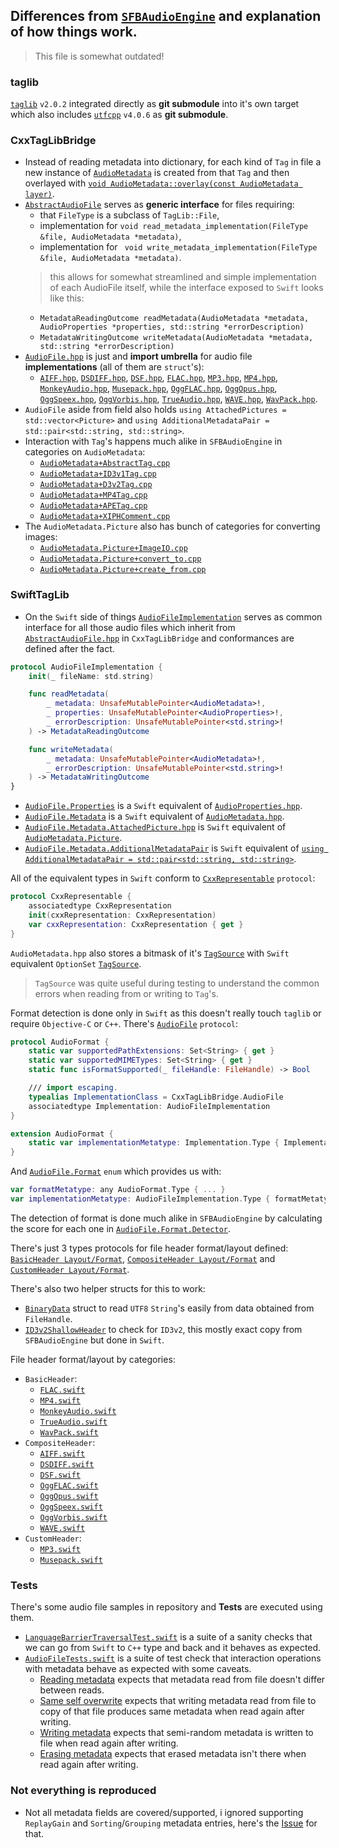
## Differences from [`SFBAudioEngine`](https://github.com/sbooth/SFBAudioEngine/) and explanation of how things work.

> This file is somewhat outdated!

### taglib
[`taglib`](https://github.com/taglib/taglib) `v2.0.2` integrated directly as **git submodule** into it's own target which also includes [`utfcpp`](https://github.com/nemtrif/utfcpp) `v4.0.6` as **git submodule**.

### CxxTagLibBridge
- Instead of reading metadata into dictionary, for each kind of `Tag` in file a new instance of [`AudioMetadata`](https://github.com/Volodymyr-13/SwiftTagLib/blob/a720f9d558aa77f294a995129e213fe66aee13a9/XCFrameworkPackage/Sources/CxxTagLibBridge/include/AudioMetadata.hpp#L15) is created from that `Tag` and then overlayed with [`void AudioMetadata::overlay(const AudioMetadata layer)`](https://github.com/Volodymyr-13/SwiftTagLib/blob/a720f9d558aa77f294a995129e213fe66aee13a9/XCFrameworkPackage/Sources/CxxTagLibBridge/AudioMetadata/AudioMetadata%2Boverlay.cpp#L17).
- [`AbstractAudioFile`](https://github.com/Volodymyr-13/SwiftTagLib/blob/a720f9d558aa77f294a995129e213fe66aee13a9/XCFrameworkPackage/Sources/CxxTagLibBridge/include/AbstractAudioFile.hpp#L41) serves as **generic interface** for files requiring:
  -  that `FileType` is a subclass of `TagLib::File`,
  - implementation for `void read_metadata_implementation(FileType &file, AudioMetadata *metadata)`,
  - implementation for ` void write_metadata_implementation(FileType &file, AudioMetadata *metadata)`.
  > this allows for somewhat streamlined and simple implementation of each AudioFile itself, while the interface exposed to `Swift` looks like this:
  -  `MetadataReadingOutcome readMetadata(AudioMetadata *metadata, AudioProperties *properties, std::string *errorDescription)`
  - `MetadataWritingOutcome writeMetadata(AudioMetadata *metadata, std::string *errorDescription)`
- [`AudioFile.hpp`](https://github.com/Volodymyr-13/SwiftTagLib/blob/a720f9d558aa77f294a995129e213fe66aee13a9/XCFrameworkPackage/Sources/CxxTagLibBridge/include/AudioFile.hpp) is just and **import umbrella** for audio file **implementations** (all of them are `struct`'s):
  - [`AIFF.hpp`](https://github.com/Volodymyr-13/SwiftTagLib/blob/a720f9d558aa77f294a995129e213fe66aee13a9/XCFrameworkPackage/Sources/CxxTagLibBridge/include/AIFF.hpp), [`DSDIFF.hpp`](https://github.com/Volodymyr-13/SwiftTagLib/blob/a720f9d558aa77f294a995129e213fe66aee13a9/XCFrameworkPackage/Sources/CxxTagLibBridge/include/DSDIFF.hpp), [`DSF.hpp`](https://github.com/Volodymyr-13/SwiftTagLib/blob/a720f9d558aa77f294a995129e213fe66aee13a9/XCFrameworkPackage/Sources/CxxTagLibBridge/include/DSF.hpp),  [`FLAC.hpp`](https://github.com/Volodymyr-13/SwiftTagLib/blob/a720f9d558aa77f294a995129e213fe66aee13a9/XCFrameworkPackage/Sources/CxxTagLibBridge/include/FLAC.hpp), [`MP3.hpp`](https://github.com/Volodymyr-13/SwiftTagLib/blob/a720f9d558aa77f294a995129e213fe66aee13a9/XCFrameworkPackage/Sources/CxxTagLibBridge/include/MP3.hpp), [`MP4.hpp`](https://github.com/Volodymyr-13/SwiftTagLib/blob/a720f9d558aa77f294a995129e213fe66aee13a9/XCFrameworkPackage/Sources/CxxTagLibBridge/include/MP4.hpp), [`MonkeyAudio.hpp`](https://github.com/Volodymyr-13/SwiftTagLib/blob/a720f9d558aa77f294a995129e213fe66aee13a9/XCFrameworkPackage/Sources/CxxTagLibBridge/include/MonkeyAudio.hpp), [`Musepack.hpp`](https://github.com/Volodymyr-13/SwiftTagLib/blob/a720f9d558aa77f294a995129e213fe66aee13a9/XCFrameworkPackage/Sources/CxxTagLibBridge/include/Musepack.hpp), [`OggFLAC.hpp`](https://github.com/Volodymyr-13/SwiftTagLib/blob/a720f9d558aa77f294a995129e213fe66aee13a9/XCFrameworkPackage/Sources/CxxTagLibBridge/include/OggFLAC.hpp), [`OggOpus.hpp`](https://github.com/Volodymyr-13/SwiftTagLib/blob/a720f9d558aa77f294a995129e213fe66aee13a9/XCFrameworkPackage/Sources/CxxTagLibBridge/include/OggOpus.hpp), [`OggSpeex.hpp`](https://github.com/Volodymyr-13/SwiftTagLib/blob/a720f9d558aa77f294a995129e213fe66aee13a9/XCFrameworkPackage/Sources/CxxTagLibBridge/include/OggSpeex.hpp), [`OggVorbis.hpp`](https://github.com/Volodymyr-13/SwiftTagLib/blob/a720f9d558aa77f294a995129e213fe66aee13a9/XCFrameworkPackage/Sources/CxxTagLibBridge/include/OggVorbis.hpp), [`TrueAudio.hpp`](https://github.com/Volodymyr-13/SwiftTagLib/blob/a720f9d558aa77f294a995129e213fe66aee13a9/XCFrameworkPackage/Sources/CxxTagLibBridge/include/TrueAudio.hpp), [`WAVE.hpp`](https://github.com/Volodymyr-13/SwiftTagLib/blob/a720f9d558aa77f294a995129e213fe66aee13a9/XCFrameworkPackage/Sources/CxxTagLibBridge/include/WAVE.hpp), [`WavPack.hpp`](https://github.com/Volodymyr-13/SwiftTagLib/blob/a720f9d558aa77f294a995129e213fe66aee13a9/XCFrameworkPackage/Sources/CxxTagLibBridge/include/WavPack.hpp).
- `AudioFile` aside from field also holds `using AttachedPictures = std::vector<Picture>` and `using AdditionalMetadataPair = std::pair<std::string, std::string>`.
- Interaction with `Tag`'s happens much alike in `SFBAudioEngine` in categories on `AudioMetadata`:
  - [`AudioMetadata+AbstractTag.cpp`](https://github.com/Volodymyr-13/SwiftTagLib/blob/a720f9d558aa77f294a995129e213fe66aee13a9/XCFrameworkPackage/Sources/CxxTagLibBridge/AudioMetadata/Tags/AudioMetadata%2BAbstractTag.cpp)
  - [`AudioMetadata+ID3v1Tag.cpp`](https://github.com/Volodymyr-13/SwiftTagLib/blob/a720f9d558aa77f294a995129e213fe66aee13a9/XCFrameworkPackage/Sources/CxxTagLibBridge/AudioMetadata/Tags/AudioMetadata%2BID3v1Tag.cpp)
  - [`AudioMetadata+D3v2Tag.cpp`](https://github.com/Volodymyr-13/SwiftTagLib/blob/a720f9d558aa77f294a995129e213fe66aee13a9/XCFrameworkPackage/Sources/CxxTagLibBridge/AudioMetadata/Tags/AudioMetadata%2BID3v2Tag.cpp)
  - [`AudioMetadata+MP4Tag.cpp`](https://github.com/Volodymyr-13/SwiftTagLib/blob/a720f9d558aa77f294a995129e213fe66aee13a9/XCFrameworkPackage/Sources/CxxTagLibBridge/AudioMetadata/Tags/AudioMetadata%2BMP4Tag.cpp)
  - [`AudioMetadata+APETag.cpp`](https://github.com/Volodymyr-13/SwiftTagLib/blob/a720f9d558aa77f294a995129e213fe66aee13a9/XCFrameworkPackage/Sources/CxxTagLibBridge/AudioMetadata/Tags/AudioMetadata%2BAPETag.cpp)
  - [`AudioMetadata+XIPHComment.cpp`](https://github.com/Volodymyr-13/SwiftTagLib/blob/a720f9d558aa77f294a995129e213fe66aee13a9/XCFrameworkPackage/Sources/CxxTagLibBridge/AudioMetadata/Tags/AudioMetadata%2BXIPHComment.cpp) 
- The `AudioMetadata.Picture` also has bunch of categories for converting images:
  - [`AudioMetadata.Picture+ImageIO.cpp`](https://github.com/Volodymyr-13/SwiftTagLib/blob/a720f9d558aa77f294a995129e213fe66aee13a9/XCFrameworkPackage/Sources/CxxTagLibBridge/AudioMetadata/Picture/AudioMetadata.Picture%2BImageIO.cpp)
  - [`AudioMetadata.Picture+convert_to.cpp`](https://github.com/Volodymyr-13/SwiftTagLib/blob/a720f9d558aa77f294a995129e213fe66aee13a9/XCFrameworkPackage/Sources/CxxTagLibBridge/AudioMetadata/Picture/AudioMetadata.Picture%2Bconvert_to.cpp)
  - [`AudioMetadata.Picture+create_from.cpp`](https://github.com/Volodymyr-13/SwiftTagLib/blob/a720f9d558aa77f294a995129e213fe66aee13a9/XCFrameworkPackage/Sources/CxxTagLibBridge/AudioMetadata/Picture/AudioMetadata.Picture%2Bcreate_from.cpp)

### SwiftTagLib

- On the `Swift` side of things [`AudioFileImplementation`](https://github.com/Volodymyr-13/SwiftTagLib/blob/a720f9d558aa77f294a995129e213fe66aee13a9/XCFrameworkPackage/Sources/SwiftTagLib/Abstract/AudioFileImplementation.swift#L5) serves as common interface for all those audio files which inherit from [`AbstractAudioFile.hpp`](https://github.com/Volodymyr-13/SwiftTagLib/blob/a720f9d558aa77f294a995129e213fe66aee13a9/XCFrameworkPackage/Sources/CxxTagLibBridge/include/AbstractAudioFile.hpp#L41)  in `CxxTagLibBridge` and conformances are defined after the fact.
```swift
protocol AudioFileImplementation {
    init(_ fileName: std.string)

    func readMetadata(
        _ metadata: UnsafeMutablePointer<AudioMetadata>!,
        _ properties: UnsafeMutablePointer<AudioProperties>!,
        _ errorDescription: UnsafeMutablePointer<std.string>!
    ) -> MetadataReadingOutcome

    func writeMetadata(
        _ metadata: UnsafeMutablePointer<AudioMetadata>!,
        _ errorDescription: UnsafeMutablePointer<std.string>!
    ) -> MetadataWritingOutcome
}
```

- [`AudioFile.Properties`](https://github.com/Volodymyr-13/SwiftTagLib/blob/a720f9d558aa77f294a995129e213fe66aee13a9/XCFrameworkPackage/Sources/SwiftTagLib/Properties.swift#L7) is a `Swift` equivalent of [`AudioProperties.hpp`](https://github.com/Volodymyr-13/SwiftTagLib/blob/a720f9d558aa77f294a995129e213fe66aee13a9/XCFrameworkPackage/Sources/CxxTagLibBridge/include/AudioProperties.hpp).
- [`AudioFile.Metadata`](https://github.com/Volodymyr-13/SwiftTagLib/blob/a720f9d558aa77f294a995129e213fe66aee13a9/XCFrameworkPackage/Sources/SwiftTagLib/Metadata.swift#L7) is a `Swift` equivalent of [`AudioMetadata.hpp`](https://github.com/Volodymyr-13/SwiftTagLib/blob/a720f9d558aa77f294a995129e213fe66aee13a9/XCFrameworkPackage/Sources/CxxTagLibBridge/include/AudioMetadata.hpp#L15).
- [`AudioFile.Metadata.AttachedPicture.hpp`](https://github.com/Volodymyr-13/SwiftTagLib/blob/a720f9d558aa77f294a995129e213fe66aee13a9/XCFrameworkPackage/Sources/SwiftTagLib/AttachedPicture.swift#L7) is `Swift` equivalent of [`AudioMetadata.Picture`](https://github.com/Volodymyr-13/SwiftTagLib/blob/a720f9d558aa77f294a995129e213fe66aee13a9/XCFrameworkPackage/Sources/CxxTagLibBridge/include/AudioMetadata.hpp#L61).
- [`AudioFile.Metadata.AdditionalMetadataPair`](https://github.com/Volodymyr-13/SwiftTagLib/blob/a720f9d558aa77f294a995129e213fe66aee13a9/XCFrameworkPackage/Sources/SwiftTagLib/AdditionalMetadataPair.swift#L6) is `Swift` equivalent of [`using AdditionalMetadataPair = std::pair<std::string, std::string>`](https://github.com/Volodymyr-13/SwiftTagLib/blob/a720f9d558aa77f294a995129e213fe66aee13a9/XCFrameworkPackage/Sources/CxxTagLibBridge/include/AudioMetadata.hpp#L140).

All of the equivalent types in `Swift` conform to [`CxxRepresentable`](https://github.com/Volodymyr-13/SwiftTagLib/blob/a720f9d558aa77f294a995129e213fe66aee13a9/XCFrameworkPackage/Sources/SwiftTagLib/Abstract/CxxRepresentable.swift) `protocol`:
```swift
protocol CxxRepresentable {
    associatedtype CxxRepresentation
    init(cxxRepresentation: CxxRepresentation)
    var cxxRepresentation: CxxRepresentation { get }
}
```

`AudioMetadata.hpp` also stores a bitmask of it's [`TagSource`](https://github.com/Volodymyr-13/SwiftTagLib/blob/a720f9d558aa77f294a995129e213fe66aee13a9/XCFrameworkPackage/Sources/CxxTagLibBridge/include/AudioMetadata.hpp#L25) with `Swift` equivalent `OptionSet` [`TagSource`](https://github.com/Volodymyr-13/SwiftTagLib/blob/a720f9d558aa77f294a995129e213fe66aee13a9/XCFrameworkPackage/Sources/SwiftTagLib/TagSource.swift#L4).
  > `TagSource` was quite useful during testing to understand the common errors when reading from or writing to `Tag`'s.

Format detection is done only in `Swift` as this doesn't really touch `taglib` or require `Objective-C` or `C++`.
There's [`AudioFile`](https://github.com/Volodymyr-13/SwiftTagLib/blob/a720f9d558aa77f294a995129e213fe66aee13a9/XCFrameworkPackage/Sources/SwiftTagLib/Abstract/AudioFormat.swift#L6) `protocol`:
```swift
protocol AudioFormat {
    static var supportedPathExtensions: Set<String> { get }
    static var supportedMIMETypes: Set<String> { get }
    static func isFormatSupported(_ fileHandle: FileHandle) -> Bool

    /// import escaping.
    typealias ImplementationClass = CxxTagLibBridge.AudioFile
    associatedtype Implementation: AudioFileImplementation
}

extension AudioFormat {
    static var implementationMetatype: Implementation.Type { Implementation.self }
}
```

And [`AudioFile.Format`](https://github.com/Volodymyr-13/SwiftTagLib/blob/a720f9d558aa77f294a995129e213fe66aee13a9/XCFrameworkPackage/Sources/SwiftTagLib/Format.swift#L4) `enum` which provides us with:
```swift
var formatMetatype: any AudioFormat.Type { ... }
var implementationMetatype: AudioFileImplementation.Type { formatMetatype.implementationMetatype }
```

The detection of format is done much alike in `SFBAudioEngine` by calculating the score for each one in [`AudioFile.Format.Detector`](https://github.com/Volodymyr-13/SwiftTagLib/blob/a720f9d558aa77f294a995129e213fe66aee13a9/XCFrameworkPackage/Sources/SwiftTagLib/Utility/Format.Detector.swift#L7).

There's just 3 types protocols for file header format/layout defined: [`BasicHeader Layout/Format`](https://github.com/Volodymyr-13/SwiftTagLib/blob/a720f9d558aa77f294a995129e213fe66aee13a9/XCFrameworkPackage/Sources/SwiftTagLib/Abstract/HeaderFormat/BasicHeaderFormat.swift), [`CompositeHeader Layout/Format`](https://github.com/Volodymyr-13/SwiftTagLib/blob/a720f9d558aa77f294a995129e213fe66aee13a9/XCFrameworkPackage/Sources/SwiftTagLib/Abstract/HeaderFormat/CompositeHeaderFormat.swift) and [`CustomHeader Layout/Format`](https://github.com/Volodymyr-13/SwiftTagLib/blob/a720f9d558aa77f294a995129e213fe66aee13a9/XCFrameworkPackage/Sources/SwiftTagLib/Abstract/HeaderFormat/CustomHeaderFormat.swift).

There's also two helper structs for this to work: 
- [`BinaryData`](https://github.com/Volodymyr-13/SwiftTagLib/blob/a720f9d558aa77f294a995129e213fe66aee13a9/XCFrameworkPackage/Sources/SwiftTagLib/Utility/BinaryData.swift#L6) struct to read `UTF8` `String`'s easily from data obtained from `FileHandle`.
- [`ID3v2ShallowHeader`](https://github.com/Volodymyr-13/SwiftTagLib/blob/a720f9d558aa77f294a995129e213fe66aee13a9/XCFrameworkPackage/Sources/SwiftTagLib/Utility/ID3v2ShallowHeader.swift#L5C8-L5C26) to check for `ID3v2`, this mostly exact copy from `SFBAudioEngine` but done in `Swift`.

File header format/layout by categories:
- `BasicHeader`:
  - [`FLAC.swift`](https://github.com/Volodymyr-13/SwiftTagLib/blob/a720f9d558aa77f294a995129e213fe66aee13a9/XCFrameworkPackage/Sources/SwiftTagLib/AudioFormats/BasicHeader/FLAC.swift#L2)
  - [`MP4.swift`](https://github.com/Volodymyr-13/SwiftTagLib/blob/a720f9d558aa77f294a995129e213fe66aee13a9/XCFrameworkPackage/Sources/SwiftTagLib/AudioFormats/BasicHeader/MP4.swift#L2)
  - [`MonkeyAudio.swift`](https://github.com/Volodymyr-13/SwiftTagLib/blob/a720f9d558aa77f294a995129e213fe66aee13a9/XCFrameworkPackage/Sources/SwiftTagLib/AudioFormats/BasicHeader/MonkeyAudio.swift#L2)
  - [`TrueAudio.swift`](https://github.com/Volodymyr-13/SwiftTagLib/blob/a720f9d558aa77f294a995129e213fe66aee13a9/XCFrameworkPackage/Sources/SwiftTagLib/AudioFormats/BasicHeader/TrueAudio.swift#L2)
  - [`WavPack.swift`](https://github.com/Volodymyr-13/SwiftTagLib/blob/a720f9d558aa77f294a995129e213fe66aee13a9/XCFrameworkPackage/Sources/SwiftTagLib/AudioFormats/BasicHeader/WavPack.swift#L2)
- `CompositeHeader`:
  - [`AIFF.swift`](https://github.com/Volodymyr-13/SwiftTagLib/blob/a720f9d558aa77f294a995129e213fe66aee13a9/XCFrameworkPackage/Sources/SwiftTagLib/AudioFormats/CompositeHeader/AIFF.swift#L2)
  - [`DSDIFF.swift`](https://github.com/Volodymyr-13/SwiftTagLib/blob/a720f9d558aa77f294a995129e213fe66aee13a9/XCFrameworkPackage/Sources/SwiftTagLib/AudioFormats/CompositeHeader/DSDIFF.swift#L2)
  - [`DSF.swift`](https://github.com/Volodymyr-13/SwiftTagLib/blob/a720f9d558aa77f294a995129e213fe66aee13a9/XCFrameworkPackage/Sources/SwiftTagLib/AudioFormats/CompositeHeader/DSF.swift#L2)
  - [`OggFLAC.swift`](https://github.com/Volodymyr-13/SwiftTagLib/blob/a720f9d558aa77f294a995129e213fe66aee13a9/XCFrameworkPackage/Sources/SwiftTagLib/AudioFormats/CompositeHeader/OggFLAC.swift#L2)
  - [`OggOpus.swift`](https://github.com/Volodymyr-13/SwiftTagLib/blob/a720f9d558aa77f294a995129e213fe66aee13a9/XCFrameworkPackage/Sources/SwiftTagLib/AudioFormats/CompositeHeader/OggOpus.swift#L2)
  - [`OggSpeex.swift`](https://github.com/Volodymyr-13/SwiftTagLib/blob/a720f9d558aa77f294a995129e213fe66aee13a9/XCFrameworkPackage/Sources/SwiftTagLib/AudioFormats/CompositeHeader/OggSpeex.swift#L2)
  - [`OggVorbis.swift`](https://github.com/Volodymyr-13/SwiftTagLib/blob/a720f9d558aa77f294a995129e213fe66aee13a9/XCFrameworkPackage/Sources/SwiftTagLib/AudioFormats/CompositeHeader/OggVorbis.swift#L2)
  - [`WAVE.swift`](https://github.com/Volodymyr-13/SwiftTagLib/blob/a720f9d558aa77f294a995129e213fe66aee13a9/XCFrameworkPackage/Sources/SwiftTagLib/AudioFormats/CompositeHeader/WAVE.swift#L2)
- `CustomHeader`:
  - [`MP3.swift`](https://github.com/Volodymyr-13/SwiftTagLib/blob/a720f9d558aa77f294a995129e213fe66aee13a9/XCFrameworkPackage/Sources/SwiftTagLib/AudioFormats/CustomHeader/MP3.swift#L2)
  - [`Musepack.swift`](https://github.com/Volodymyr-13/SwiftTagLib/blob/a720f9d558aa77f294a995129e213fe66aee13a9/XCFrameworkPackage/Sources/SwiftTagLib/AudioFormats/CustomHeader/Musepack.swift#L2)

### Tests

There's some audio file samples in repository and **Tests** are executed using them.
- [`LanguageBarrierTraversalTest.swift`](https://github.com/Volodymyr-13/SwiftTagLib/blob/a720f9d558aa77f294a995129e213fe66aee13a9/XCFrameworkPackage/Tests/SwiftTagLibTests/LanguageBarrierTraversalTest.swift) is a suite of a sanity checks that we can go from `Swift` to `C++` type and back and it behaves as expected.
- [`AudioFileTests.swift`](https://github.com/Volodymyr-13/SwiftTagLib/blob/a720f9d558aa77f294a995129e213fe66aee13a9/XCFrameworkPackage/Tests/SwiftTagLibTests/AudioFileTests.swift) is a suite of test check that interaction operations with metadata behave as expected with some caveats.
  - [Reading metadata](https://github.com/Volodymyr-13/SwiftTagLib/blob/a720f9d558aa77f294a995129e213fe66aee13a9/XCFrameworkPackage/Tests/SwiftTagLibTests/AudioFileTests.swift#L9) expects that metadata read from file doesn't differ between reads.
  - [Same self overwrite](https://github.com/Volodymyr-13/SwiftTagLib/blob/a720f9d558aa77f294a995129e213fe66aee13a9/XCFrameworkPackage/Tests/SwiftTagLibTests/AudioFileTests.swift#L33) expects that writing metadata read from file to copy of that file produces same metadata when read again after writing.
  - [Writing metadata](https://github.com/Volodymyr-13/SwiftTagLib/blob/a720f9d558aa77f294a995129e213fe66aee13a9/XCFrameworkPackage/Tests/SwiftTagLibTests/AudioFileTests.swift#L71) expects that semi-random metadata is written to file when read again after writing.
  - [Erasing metadata](https://github.com/Volodymyr-13/SwiftTagLib/blob/a720f9d558aa77f294a995129e213fe66aee13a9/XCFrameworkPackage/Tests/SwiftTagLibTests/AudioFileTests.swift#L111) expects that erased metadata isn't there when read again after writing.

### Not everything is reproduced
- Not all metadata fields are covered/supported, i ignored supporting `ReplayGain` and `Sorting`/`Grouping` metadata entries, here's the [Issue](https://github.com/Volodymyr-13/SwiftTagLib/issues/1) for that.

